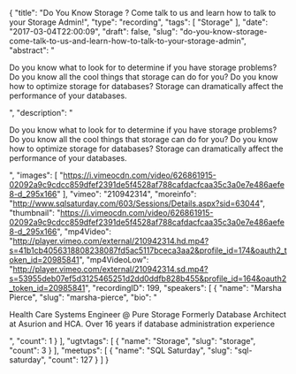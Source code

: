 {
  "title": "Do You Know Storage ? Come talk to us and learn how to talk to your Storage Admin!",
  "type": "recording",
  "tags": [
    "Storage"
  ],
  "date": "2017-03-04T22:00:09",
  "draft": false,
  "slug": "do-you-know-storage-come-talk-to-us-and-learn-how-to-talk-to-your-storage-admin",
  "abstract": "<p>Do you know what to look for to determine if you have storage problems? Do you know all the cool things that storage can do for you? Do you know how to optimize storage for databases?   Storage can dramatically affect the performance of your databases.</p>",
  "description": "<p>Do you know what to look for to determine if you have storage problems? Do you know all the cool things that storage can do for you? Do you know how to optimize storage for databases?   Storage can dramatically affect the performance of your databases.</p>",
  "images": [
    "https://i.vimeocdn.com/video/626861915-02092a9c9cdcc859dfef2391de5f4528af788cafdacfcaa35c3a0e7e486aefe8-d_295x166"
  ],
  "vimeo": "210942314",
  "moreinfo": "http://www.sqlsaturday.com/603/Sessions/Details.aspx?sid=63044",
  "thumbnail": "https://i.vimeocdn.com/video/626861915-02092a9c9cdcc859dfef2391de5f4528af788cafdacfcaa35c3a0e7e486aefe8-d_295x166",
  "mp4Video": "http://player.vimeo.com/external/210942314.hd.mp4?s=41b1cb4056318808238087fd5ac5117bceca3aa2&profile_id=174&oauth2_token_id=20985841",
  "mp4VideoLow": "http://player.vimeo.com/external/210942314.sd.mp4?s=53955deb07ef5d3125465251d2dd0ddfb828b455&profile_id=164&oauth2_token_id=20985841",
  "recordingID": 199,
  "speakers": [
    {
      "name": "Marsha Pierce",
      "slug": "marsha-pierce",
      "bio": "<p>Health Care Systems Engineer @ Pure Storage Formerly Database Architect at Asurion and HCA. Over 16 years if database administration experience</p>",
      "count": 1
    }
  ],
  "ugtvtags": [
    {
      "name": "Storage",
      "slug": "storage",
      "count": 3
    }
  ],
  "meetups": [
    {
      "name": "SQL Saturday",
      "slug": "sql-saturday",
      "count": 127
    }
  ]
}